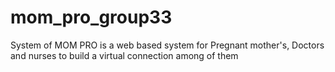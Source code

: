# mom_pro_group33
System of MOM PRO is a web based system for Pregnant mother's, Doctors and nurses to build a virtual connection among of them
